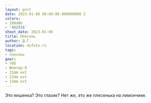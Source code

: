 ```yaml
---
layout: post
date: 2023-01-08 00:00:00.000000000 Z
colors:
- 100d0b
- '462916'
shoot_date: 2023-01-08
title: Плесень
author: Д.Г.
location: dxfoto.ru
tags:
- плесень
gear:
- 70D
- Юпитер-8
- 31mm ext
- 21mm ext
- 13mm ext
---
```

Это яишенка? Это глазик? Нет же, это же плесенька на лимончике.

